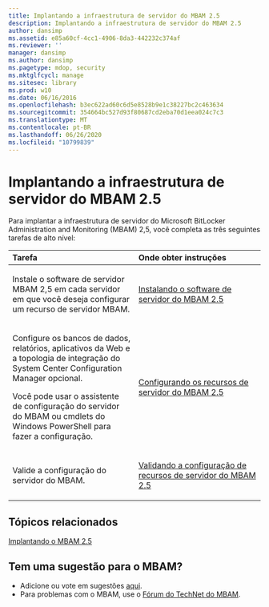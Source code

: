 ```yaml
---
title: Implantando a infraestrutura de servidor do MBAM 2.5
description: Implantando a infraestrutura de servidor do MBAM 2.5
author: dansimp
ms.assetid: e85a60cf-4cc1-4906-8da3-442232c374af
ms.reviewer: ''
manager: dansimp
ms.author: dansimp
ms.pagetype: mdop, security
ms.mktglfcycl: manage
ms.sitesec: library
ms.prod: w10
ms.date: 06/16/2016
ms.openlocfilehash: b3ec622ad60c6d5e8528b9e1c38227bc2c463634
ms.sourcegitcommit: 354664bc527d93f80687cd2eba70d1eea024c7c3
ms.translationtype: MT
ms.contentlocale: pt-BR
ms.lasthandoff: 06/26/2020
ms.locfileid: "10799839"
---
```

# Implantando a infraestrutura de servidor do MBAM 2.5


Para implantar a infraestrutura de servidor do Microsoft BitLocker Administration and Monitoring (MBAM) 2,5, você completa as três seguintes tarefas de alto nível:

<table>
<colgroup>
<col width="50%" />
<col width="50%" />
</colgroup>
<thead>
<tr class="header">
<th align="left">Tarefa</th>
<th align="left">Onde obter instruções</th>
</tr>
</thead>
<tbody>
<tr class="odd">
<td align="left"><p>Instale o software de servidor MBAM 2,5 em cada servidor em que você deseja configurar um recurso de servidor MBAM.</p></td>
<td align="left"><p><a href="installing-the-mbam-25-server-software.md" data-raw-source="[Installing the MBAM 2.5 Server Software](installing-the-mbam-25-server-software.md)">Instalando o software de servidor do MBAM 2.5</a></p></td>
</tr>
<tr class="even">
<td align="left"><p>Configure os bancos de dados, relatórios, aplicativos da Web e a topologia de integração do System Center Configuration Manager opcional.</p>
<p>Você pode usar o assistente de configuração do servidor do MBAM ou cmdlets do Windows PowerShell para fazer a configuração.</p></td>
<td align="left"><p><a href="configuring-the-mbam-25-server-features.md" data-raw-source="[Configuring the MBAM 2.5 Server Features](configuring-the-mbam-25-server-features.md)">Configurando os recursos de servidor do MBAM 2.5</a></p></td>
</tr>
<tr class="odd">
<td align="left"><p>Valide a configuração do servidor do MBAM.</p></td>
<td align="left"><p><a href="validating-the-mbam-25-server-feature-configuration.md" data-raw-source="[Validating the MBAM 2.5 Server Feature Configuration](validating-the-mbam-25-server-feature-configuration.md)">Validando a configuração de recursos de servidor do MBAM 2.5</a></p></td>
</tr>
</tbody>
</table>

 

## Tópicos relacionados


[Implantando o MBAM 2.5](deploying-mbam-25.md)

 
## Tem uma sugestão para o MBAM?
- Adicione ou vote em sugestões [aqui](http://mbam.uservoice.com/forums/268571-microsoft-bitlocker-administration-and-monitoring). 
- Para problemas com o MBAM, use o [Fórum do TechNet do MBAM](https://social.technet.microsoft.com/Forums/home?forum=mdopmbam).
 






